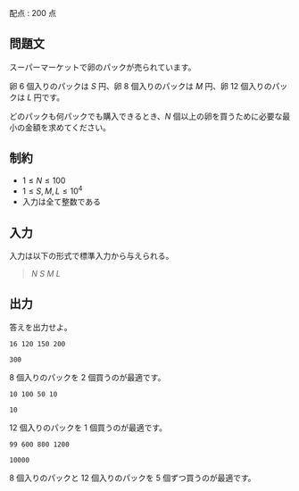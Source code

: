 配点 : $200$ 点

## 問題文

スーパーマーケットで卵のパックが売られています。

卵 $6$ 個入りのパックは $S$ 円、卵 $8$ 個入りのパックは $M$ 円、卵 $12$ 個入りのパックは $L$ 円です。

どのパックも何パックでも購入できるとき、$N$ 個以上の卵を買うために必要な最小の金額を求めてください。

## 制約

- $1 \leq N \leq 100$
- $1 \leq S,M,L \leq 10^4$
- 入力は全て整数である

## 入力

入力は以下の形式で標準入力から与えられる。

> $N$ $S$ $M$ $L$

## 出力

答えを出力せよ。  

```input1
16 120 150 200
```

```output1
300
```

$8$ 個入りのパックを $2$ 個買うのが最適です。

```input2
10 100 50 10
```

```output2
10
```

$12$ 個入りのパックを $1$ 個買うのが最適です。

```input3
99 600 800 1200
```

```output3
10000
```

$8$ 個入りのパックと $12$ 個入りのパックを $5$ 個ずつ買うのが最適です。